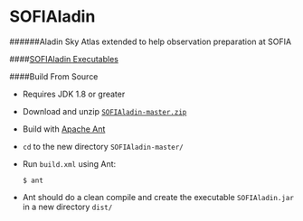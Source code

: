 SOFIAladin
============

######Aladin Sky Atlas extended to help observation preparation at SOFIA


####[SOFIAladin Executables](../../releases)

####Build From Source
* Requires JDK 1.8 or greater

* Download and unzip [`SOFIAladin-master.zip`](https://github.com/svvatters/SOFIAladin/archive/master.zip)
* Build with [Apache Ant](http://ant.apache.org/) 
 * `cd` to the new directory `SOFIAladin-master/`
 * Run `build.xml` using Ant:

   `$ ant`
  * Ant should do a clean compile and create the executable `SOFIAladin.jar` in a new directory `dist/`
